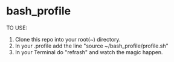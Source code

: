 # bash_profile

TO USE:
1. Clone this repo into your root(~) directory.
2. In your .profile add the line "source ~/bash_profile/profile.sh"
3. In your Terminal do "refrash" and watch the magic happen.
